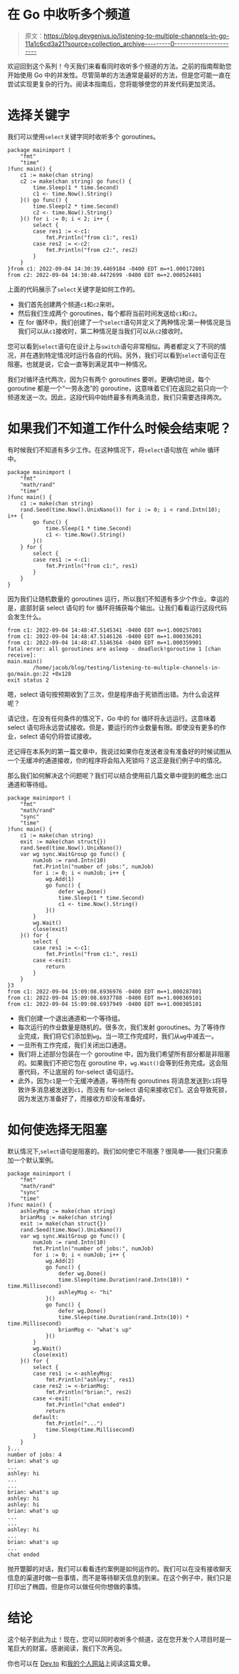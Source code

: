 # 在 Go 中收听多个频道

> 原文：<https://blog.devgenius.io/listening-to-multiple-channels-in-go-11a1c6cd3a21?source=collection_archive---------0----------------------->

欢迎回到这个系列！今天我们来看看同时收听多个频道的方法。之前的指南帮助您开始使用 Go 中的并发性。尽管简单的方法通常是最好的方法，但是您可能一直在尝试实现更复杂的行为。阅读本指南后，您将能够使您的并发代码更加灵活。

# 选择关键字

我们可以使用`select`关键字同时收听多个 goroutines。

```
package mainimport (
    "fmt"
    "time"
)func main() {
    c1 := make(chan string)
    c2 := make(chan string) go func() {
        time.Sleep(1 * time.Second)
        c1 <- time.Now().String()
    }() go func() {
        time.Sleep(2 * time.Second)
        c2 <- time.Now().String()
    }() for i := 0; i < 2; i++ {
        select {
        case res1 := <-c1:
            fmt.Println("from c1:", res1)
        case res2 := <-c2:
            fmt.Println("from c2:", res2)
        }
    }
}from c1: 2022-09-04 14:30:39.4469184 -0400 EDT m=+1.000172801
from c2: 2022-09-04 14:30:40.4472699 -0400 EDT m=+2.000524401
```

上面的代码展示了`select`关键字是如何工作的。

*   我们首先创建两个频道`c1`和`c2`来听。
*   然后我们生成两个 goroutines，每个都将当前时间发送给`c1`和`c2`。
*   在 for 循环中，我们创建了一个`select`语句并定义了两种情况:第一种情况是当我们可以从`c1`接收时，第二种情况是当我们可以从`c2`接收时。

您可以看到`select`语句在设计上与`switch`语句非常相似。两者都定义了不同的情况，并在遇到特定情况时运行各自的代码。另外，我们可以看到`select`语句正在阻塞。也就是说，它会一直等到满足其中一种情况。

我们对循环迭代两次，因为只有两个 goroutines 要听。更确切地说，每个 goroutine 都是一个“一劳永逸”的 goroutine，这意味着它们在返回之前只向一个频道发送一次。因此，这段代码中始终最多有两条消息，我们只需要选择两次。

# 如果我们不知道工作什么时候会结束呢？

有时候我们不知道有多少工作。在这种情况下，将`select`语句放在 while 循环中。

```
package mainimport (
    "fmt"
    "math/rand"
    "time"
)func main() {
    c1 := make(chan string)
    rand.Seed(time.Now().UnixNano()) for i := 0; i < rand.Intn(10); i++ {
        go func() {
            time.Sleep(1 * time.Second)
            c1 <- time.Now().String()
        }()
    } for {
        select {
        case res1 := <-c1:
            fmt.Println("from c1:", res1)
        }
    }
}
```

因为我们让随机数量的 goroutines 运行，所以我们不知道有多少个作业。幸运的是，底部封装 select 语句的 for 循环将捕获每个输出。让我们看看运行这段代码会发生什么。

```
from c1: 2022-09-04 14:48:47.5145341 -0400 EDT m=+1.000257801
from c1: 2022-09-04 14:48:47.5146126 -0400 EDT m=+1.000336201
from c1: 2022-09-04 14:48:47.5146364 -0400 EDT m=+1.000359901
fatal error: all goroutines are asleep - deadlock!goroutine 1 [chan receive]:
main.main()
        /home/jacob/blog/testing/listening-to-multiple-channels-in-go/main.go:22 +0x128
exit status 2
```

嗯，select 语句按预期收到了三次，但是程序由于死锁而出错。为什么会这样呢？

请记住，在没有任何条件的情况下，Go 中的 for 循环将永远运行。这意味着 select 语句将永远尝试接收。但是，要运行的作业数量有限。即使没有更多的作业，select 语句仍将尝试接收。

还记得在本系列的第一篇文章中，我说过如果你在发送者没有准备好的时候试图从一个无缓冲的通道接收，你的程序将会陷入死锁吗？这正是我们例子中的情况。

那么我们如何解决这个问题呢？我们可以结合使用前几篇文章中提到的概念:出口通道和等待组。

```
package mainimport (
    "fmt"
    "math/rand"
    "sync"
    "time"
)func main() {
    c1 := make(chan string)
    exit := make(chan struct{})
    rand.Seed(time.Now().UnixNano())
    var wg sync.WaitGroup go func() {
        numJob := rand.Intn(10)
        fmt.Println("number of jobs:", numJob)
        for i := 0; i < numJob; i++ {
            wg.Add(1)
            go func() {
                defer wg.Done()
                time.Sleep(1 * time.Second)
                c1 <- time.Now().String()
            }()
        }
        wg.Wait()
        close(exit)
    }() for {
        select {
        case res1 := <-c1:
            fmt.Println("from c1:", res1)
        case <-exit:
            return
        }
    }
}3
from c1: 2022-09-04 15:09:08.6936976 -0400 EDT m=+1.000287801
from c1: 2022-09-04 15:09:08.6937788 -0400 EDT m=+1.000369101
from c1: 2022-09-04 15:09:08.6937949 -0400 EDT m=+1.000385101
```

*   我们创建一个退出通道和一个等待组。
*   每次运行的作业数量是随机的。很多次，我们发射 goroutines。为了等待作业完成，我们将它们添加到`wg`。当一项工作完成时，我们从`wg`中减去一。
*   一旦所有工作完成，我们关闭出口通道。
*   我们将上述部分包装在一个 goroutine 中，因为我们希望所有部分都是非阻塞的。如果我们不把它包在 goroutine 中，`wg.Wait()`会等到任务完成。这会阻塞代码，不让底层的 for-select 语句运行。
*   此外，因为`c1`是一个无缓冲通道，等待所有 goroutines 将消息发送到`c1`将导致许多消息被发送到`c1`，而没有 for-select 语句来接收它们。这会导致死锁，因为发送方准备好了，而接收方却没有准备好。

# 如何使选择无阻塞

默认情况下,`select`语句是阻塞的。我们如何使它不阻塞？很简单——我们只需添加一个默认案例。

```
package mainimport (
    "fmt"
    "math/rand"
    "sync"
    "time"
)func main() {
    ashleyMsg := make(chan string)
    brianMsg := make(chan string)
    exit := make(chan struct{})
    rand.Seed(time.Now().UnixNano())
    var wg sync.WaitGroup go func() {
        numJob := rand.Intn(10)
        fmt.Println("number of jobs:", numJob)
        for i := 0; i < numJob; i++ {
            wg.Add(2)
            go func() {
                defer wg.Done()
                time.Sleep(time.Duration(rand.Intn(10)) * time.Millisecond)
                ashleyMsg <- "hi"
            }()
            go func() {
                defer wg.Done()
                time.Sleep(time.Duration(rand.Intn(10)) * time.Millisecond)
                brianMsg <- "what's up"
            }()
        }
        wg.Wait()
        close(exit)
    }() for {
        select {
        case res1 := <-ashleyMsg:
            fmt.Println("ashley:", res1)
        case res2 := <-brianMsg:
            fmt.Println("brian:", res2)
        case <-exit:
            fmt.Println("chat ended")
            return
        default:
            fmt.Println("...")
            time.Sleep(time.Millisecond)
        }
    }
}...
number of jobs: 4
brian: what's up
...
ashley: hi
...
...
brian: what's up
ashley: hi
ashley: hi
brian: what's up
...
...
ashley: hi
...
brian: what's up
...
chat ended
```

抛开蹩脚的对话，我们可以看看违约案例是如何运作的。我们可以在没有接收聊天信息的渠道时做一些事情，而不是等待聊天信息的到来。在这个例子中，我们只是打印出了椭圆，但是你可以做任何你想做的事情。

# 结论

这个帖子到此为止！现在，您可以同时收听多个频道，这在您开发个人项目时是一笔巨大的财富。感谢阅读，我们下次再见。

你也可以在 [Dev.to](https://dev.to/jpoly1219/listening-to-multiple-channels-in-go-152e) 和[我的个人网站](https://jpoly1219.github.io)上阅读这篇文章。